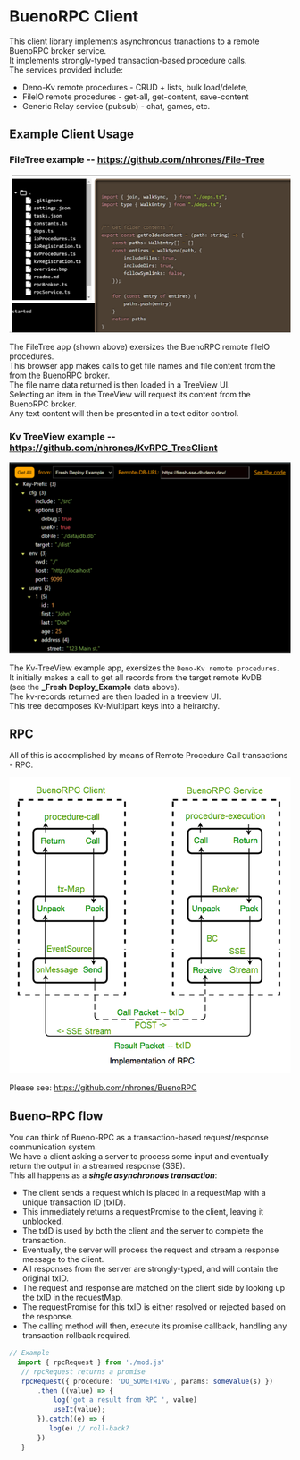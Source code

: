 # BuenoRPC Client

This client library implements asynchronous tranactions to a remote BuenoRPC broker service.    
It implements strongly-typed transaction-based procedure calls.    
The services provided include:
  - Deno-Kv remote procedures - CRUD + lists, bulk load/delete, 
  - FileIO remote procedures - get-all, get-content, save-content
  - Generic Relay service (pubsub) - chat, games, etc.

## Example Client Usage
### FileTree example -- https://github.com/nhrones/File-Tree
![Alt text](IOTree.png)    

The FileTree app (shown above) exersizes the BuenoRPC remote fileIO procedures.    
This browser app makes calls to get file names and file content from the from the BuenoRPC broker.    
The file name data returned is then loaded in a TreeView UI.    
Selecting an item in the TreeView will request its content from the BuenoRPC broker.    
Any text content will then be presented in a text editor control.    

### Kv TreeView example -- https://github.com/nhrones/KvRPC_TreeClient
![Alt text](KVTree.png)

The Kv-TreeView example app, exersizes the `Deno-Kv remote procedures`.    
It initially makes a call to get all records from the target remote KvDB     
    (see the **_Fresh Deploy_Example** data above).    
The kv-records returned are then loaded in a treeview UI.     
This tree decomposes Kv-Multipart keys into a heirarchy.  

## RPC
All of this is accomplished by means of Remote Procedure Call transactions - RPC.     

![Alt text](RPC.png)    


Please see: https://github.com/nhrones/BuenoRPC

## Bueno-RPC flow
You can think of Bueno-RPC as a transaction-based request/response communication system.    
We have a client asking a server to process some input and eventually return the output in a streamed response (SSE).     
This all happens as a **_single asynchronous transaction_**:    
  - The client sends a request which is placed in a requestMap with a unique transaction ID (txID). 
  - This immediately returns a requestPromise to the client, leaving it unblocked.
  - The txID is used by both the client and the server to complete the transaction.    
  - Eventually, the server will process the request and stream a response message to the client.
  - All responses from the server are strongly-typed, and will contain the original txID. 
  - The request and response are matched on the client side by looking up the txID in the requestMap.
  - The requestPromise for this txID is either resolved or rejected based on the response.
  - The calling method will then, execute its promise callback, handling any transaction rollback required.  

  ```ts
  // Example
    import { rpcRequest } from './mod.js'
     // rpcRequest returns a promise
     rpcRequest({ procedure: 'DO_SOMETHING', params: someValue(s) })
         .then ((value) => {
             log('got a result from RPC ', value)
             useIt(value);
         }).catch((e) => {
            log(e) // roll-back?
         })
     }
  ```